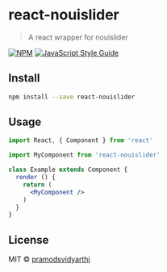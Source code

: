 # react-nouislider

> A react wrapper for nouislider

[![NPM](https://img.shields.io/npm/v/react-nouislider.svg)](https://www.npmjs.com/package/react-nouislider) [![JavaScript Style Guide](https://img.shields.io/badge/code_style-standard-brightgreen.svg)](https://standardjs.com)

## Install

```bash
npm install --save react-nouislider
```

## Usage

```jsx
import React, { Component } from 'react'

import MyComponent from 'react-nouislider'

class Example extends Component {
  render () {
    return (
      <MyComponent />
    )
  }
}
```

## License

MIT © [pramodsvidyarthi](https://github.com/pramodsvidyarthi)
